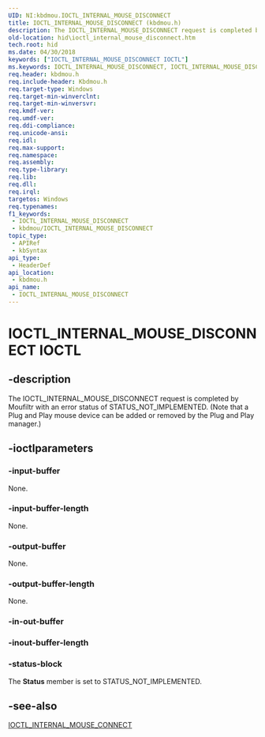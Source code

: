 ```yaml
---
UID: NI:kbdmou.IOCTL_INTERNAL_MOUSE_DISCONNECT
title: IOCTL_INTERNAL_MOUSE_DISCONNECT (kbdmou.h)
description: The IOCTL_INTERNAL_MOUSE_DISCONNECT request is completed by Moufiltr with an error status of STATUS_NOT_IMPLEMENTED.
old-location: hid\ioctl_internal_mouse_disconnect.htm
tech.root: hid
ms.date: 04/30/2018
keywords: ["IOCTL_INTERNAL_MOUSE_DISCONNECT IOCTL"]
ms.keywords: IOCTL_INTERNAL_MOUSE_DISCONNECT, IOCTL_INTERNAL_MOUSE_DISCONNECT control, IOCTL_INTERNAL_MOUSE_DISCONNECT control code [Human Input Devices], hid.ioctl_internal_mouse_disconnect, kbdmou/IOCTL_INTERNAL_MOUSE_DISCONNECT, mfilref_11062207-6bb0-4a84-aaee-c3c086812b90.xml
req.header: kbdmou.h
req.include-header: Kbdmou.h
req.target-type: Windows
req.target-min-winverclnt: 
req.target-min-winversvr: 
req.kmdf-ver: 
req.umdf-ver: 
req.ddi-compliance: 
req.unicode-ansi: 
req.idl: 
req.max-support: 
req.namespace: 
req.assembly: 
req.type-library: 
req.lib: 
req.dll: 
req.irql: 
targetos: Windows
req.typenames: 
f1_keywords:
 - IOCTL_INTERNAL_MOUSE_DISCONNECT
 - kbdmou/IOCTL_INTERNAL_MOUSE_DISCONNECT
topic_type:
 - APIRef
 - kbSyntax
api_type:
 - HeaderDef
api_location:
 - kbdmou.h
api_name:
 - IOCTL_INTERNAL_MOUSE_DISCONNECT
---
```


# IOCTL_INTERNAL_MOUSE_DISCONNECT IOCTL


## -description

The IOCTL_INTERNAL_MOUSE_DISCONNECT request is completed by Moufiltr with an error status of STATUS_NOT_IMPLEMENTED. (Note that a Plug and Play mouse device can be added or removed by the Plug and Play manager.)

## -ioctlparameters

### -input-buffer

None.

### -input-buffer-length

None.

### -output-buffer

None.

### -output-buffer-length

None.

### -in-out-buffer

### -inout-buffer-length

### -status-block

The <b>Status</b> member is set to STATUS_NOT_IMPLEMENTED.

## -see-also

<a href="/windows-hardware/drivers/ddi/kbdmou/ni-kbdmou-ioctl_internal_mouse_connect">IOCTL_INTERNAL_MOUSE_CONNECT</a>
